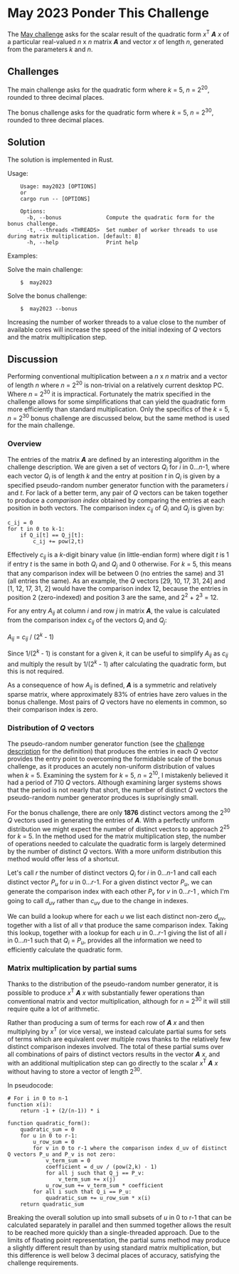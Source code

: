 # May 2023 Ponder This Challenge
The [May challenge](https://research.ibm.com/haifa/ponderthis/challenges/May2023.html) asks for the scalar result of the quadratic form *x*<sup>T</sup> ***A*** *x* of a particular real-valued *n* x *n* matrix ***A*** and vector *x* of length *n*, generated from the parameters *k* and *n*. 

## Challenges

The main challenge asks for the quadratic form where *k* = 5, *n* = 2<sup>20</sup>, rounded to three decimal places.

The bonus challenge asks  for the quadratic form where *k* = 5, *n* = 2<sup>30</sup>, rounded to three decimal places.

## Solution

The solution is implemented in Rust.

Usage:

		Usage: may2023 [OPTIONS]
		or
		cargo run -- [OPTIONS]
	
		Options:
		  -b, --bonus              Compute the quadratic form for the bonus challenge.
		  -t, --threads <THREADS>  Set number of worker threads to use during matrix multiplication. [default: 8]
		  -h, --help               Print help


Examples:

Solve the main challenge:

		$  may2023
        
Solve the bonus challenge:

		$  may2023 --bonus

Increasing the number of worker threads to a value close to the number of available cores will increase the speed of the initial indexing of *Q* vectors and the matrix multiplication step.

## Discussion

Performing conventional multiplication between a *n* x *n* matrix and a vector of length *n* where *n* = 2<sup>20</sup> is non-trivial on a relatively current desktop PC. Where *n* = 2<sup>30</sup> it is impractical. Fortunately the matrix specified in the challenge allows for some simplifications that can yield the quadratic form more efficiently than standard multiplication. Only the specifics of the *k* = 5, *n* = 2<sup>30</sup> bonus challenge are discussed below, but the same method is used for the main challenge.

### Overview

The entries of the matrix ***A*** are defined by an interesting algorithm in the challenge description. We are given a set of vectors *Q*<sub>*i*</sub> for *i* in 0...*n*-1, where each vector *Q*<sub>*i*</sub> is of length *k* and the entry at position *t* in *Q*<sub>*i*</sub> is given by a specified pseudo-random number generator function with the parameters *i* and *t*. For lack of a better term, any pair of *Q* vectors can be taken together to produce a *comparison index* obtained by comparing the entries at each position in both vectors. The comparison index *c*<sub>*ij*</sub> of *Q*<sub>*i*</sub> and *Q*<sub>*j*</sub> is given by:

	c_ij = 0
	for t in 0 to k-1:
		if Q_i[t] == Q_j[t]:
			c_ij += pow(2,t)

Effectively *c*<sub>*ij*</sub> is a *k*-digit binary value (in little-endian form) where digit *t* is 1 if entry *t* is the same in both *Q*<sub>*i*</sub> and *Q*<sub>*j*</sub> and 0 otherwise. For *k* = 5, this means that any comparison index will be between 0 (no entries the same) and 31 (all entries the same). As an example, the *Q* vectors [29, 10, 17, 31, 24] and [1, 12, 17, 31, 2] would have the comparison index 12, because the entries in position 2 (zero-indexed) and position 3 are the same, and 2<sup>2</sup> + 2<sup>3</sup> = 12.

For any entry *A*<sub>*ij*</sub> at column *i* and row *j* in matrix ***A***, the value is calculated from the comparison index *c*<sub>*ij*</sub> of the vectors *Q*<sub>*i*</sub> and *Q*<sub>*j*</sub>: 

*A*<sub>*ij*</sub> = *c*<sub>*ij*</sub> / (2<sup>*k*</sup> - 1)

Since 1/(2<sup>*k*</sup> - 1) is constant for a given *k*, it can be useful to simplify *A*<sub>*ij*</sub> as *c*<sub>*ij*</sub> and multiply the result by 1/(2<sup>*k*</sup> - 1) after calculating the quadratic form, but this is not required.

As a consequence of how *A*<sub>*ij*</sub> is defined, ***A*** is a symmetric and relatively sparse matrix, where approximately 83% of entries have zero values in the bonus challenge. Most pairs of *Q* vectors have no elements in common, so their comparison index is zero.

### Distribution of *Q* vectors

The pseudo-random number generator function (see the [challenge description](https://research.ibm.com/haifa/ponderthis/challenges/May2023.html) for the definition) that produces the entries in each *Q* vector provides the entry point to overcoming the formidable scale of the bonus challenge, as it produces an acutely non-uniform distribution of values when *k* = 5. Examining the system for *k* = 5, *n* = 2<sup>10</sup>, I mistakenly believed it had a period of 710 *Q* vectors. Although examining larger systems shows that the period is not nearly that short, the number of distinct *Q* vectors the pseudo-random number generator produces is suprisingly small. 

For the bonus challenge, there are only **1876** distinct vectors among the 2<sup>30</sup> *Q* vectors used in generating the entries of ***A***. With a perfectly uniform distribution we might expect the number of distinct vectors to approach 2<sup>25</sup> for *k* = 5. In the method used for the matrix multiplication step, the number of operations needed to calculate the quadratic form is largely determined by the number of distinct *Q* vectors. With a more uniform distribution this method would offer less of a shortcut.

Let's call *r* the number of distinct vectors *Q*<sub>*i*</sub> for *i* in 0...*n*-1 and call each distinct vector *P*<sub>*u*</sub> for *u* in 0...*r*-1. For a given distinct vector *P*<sub>*u*</sub>, we can generate the comparison index with each other *P*<sub>*v*</sub> for *v* in 0...*r*-1 , which I'm going to call *d*<sub>*uv*</sub> rather than *c*<sub>*uv*</sub> due to the change in indexes. 

We can build a lookup where for each *u* we list each distinct non-zero *d*<sub>*uv*</sub>, together with a list of all *v* that produce the same comparison index. Taking this lookup, together with a lookup for each *u* in 0...*r*-1 giving the list of all *i* in 0...*n*-1 such that *Q*<sub>*i*</sub> = *P*<sub>*u*</sub>, provides all the information we need to efficiently calculate the quadratic form.

### Matrix multiplication by partial sums

Thanks to the distribution of the pseudo-random number generator, it is possible to produce *x*<sup>T</sup> ***A*** *x* with substantially fewer operations than conventional matrix and vector multiplication, although for *n* = 2<sup>30</sup> it will still require quite a lot of arithmetic.

Rather than producing a sum of terms for each row of ***A*** *x* and then multiplying by *x*<sup>T</sup> (or vice versa), we instead calculate partial sums for sets of terms which are equivalent over multiple rows thanks to the relatively few distinct comparison indexes involved. The total of these partial sums over all combinations of pairs of distinct vectors results in the vector ***A*** *x*, and with an additional multiplication step can go directly to the scalar *x*<sup>T</sup> ***A*** *x* without having to store a vector of length 2<sup>30</sup>. 

In pseudocode:
	
	# For i in 0 to n-1
	function x(i):
		return -1 + (2/(n-1)) * i
    
    function quadratic_form():
		quadratic_sum = 0
		for u in 0 to r-1:
			u_row_sum = 0
			for v in 0 to r-1 where the comparison index d_uv of distinct Q vectors P_u and P_v is not zero:
				v_term_sum = 0
				coefficient = d_uv / (pow(2,k) - 1)
				for all j such that Q_j == P_v:
					v_term_sum += x(j)
				u_row_sum += v_term_sum * coefficient
			for all i such that Q_i == P_u:
				quadratic_sum += u_row_sum * x(i) 
		return quadratic_sum

Breaking the overall solution up into small subsets of *u* in 0 to r-1 that can be calculated separately in parallel and then summed together allows the result to be reached more quickly than a single-threaded approach. Due to the limits of floating point representation, the partial sums method may produce a slightly different result than by using standard matrix multiplication, but this difference is well below 3 decimal places of accuracy, satisfying the challenge requirements.
